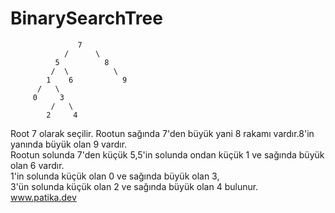 # BinarySearchTree 

                    
                   7
                /      \
              5          8
             /  \          \
            1    6           9
          /   \
         0     3
             /   \
            2     4


Root 7 olarak seçilir. Rootun sağında 7'den büyük yani 8 rakamı vardır.8'in yanında büyük olan 9 vardır.<br/>
Rootun solunda 7'den küçük 5,5'in solunda ondan küçük 1 ve sağında büyük olan 6 vardır.<br/>
1'in solunda küçük olan 0 ve sağında büyük olan 3,<br/>
3'ün solunda küçük olan 2 ve sağında büyük olan 4 bulunur.<br/>
www.patika.dev
